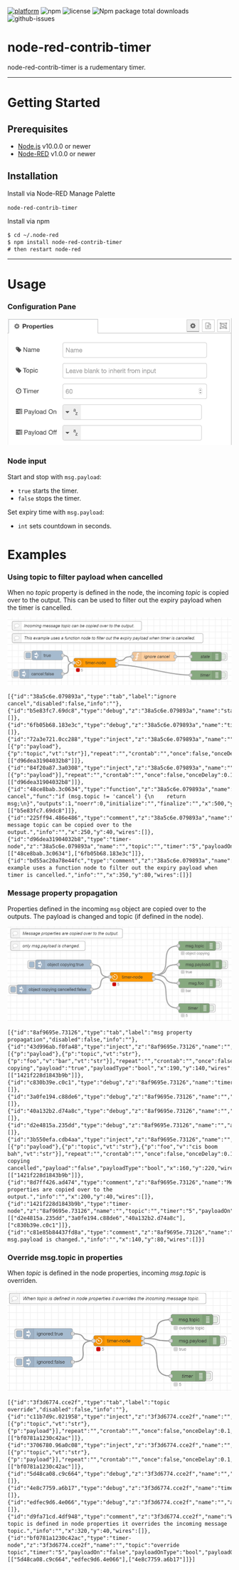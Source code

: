 [![platform](https://img.shields.io/badge/platform-Node--RED-red)](https://nodered.org)
![npm](https://img.shields.io/npm/v/node-red-contrib-timer.svg)
![license](https://img.shields.io/npm/l/node-red-contrib-timer.svg)
![Npm package total downloads](https://badgen.net/npm/dt/node-red-contrib-timer)
![github-issues](https://img.shields.io/github/issues/dudest/node-red-contrib-timer.svg)


# node-red-contrib-timer #

node-red-contrib-timer is a rudementary timer.

---

# Getting Started #

## Prerequisites ##

* [Node.js](https://nodejs.org/en/) v10.0.0 or newer
* [Node-RED](https://nodered.org) v1.0.0 or newer

## Installation ##

Install via Node-RED Manage Palette

`node-red-contrib-timer`

Install via npm

```
$ cd ~/.node-red
$ npm install node-red-contrib-timer
# then restart node-red
```

---

# Usage #

### Configuration Pane ###

![properties pane](images/img_properties.png)

### Node input ###

Start and stop with `msg.payload`:

* `true` starts the timer.
* `false` stops the timer.

Set expiry time with `msg.payload`:

* `int` sets countdown in seconds.

# Examples #

### Using topic to filter payload when cancelled ###

When no _topic_ property is defined in the node, the incoming _topic_ is copied over to the output. This can be used to filter out the expiry payload when the timer is cancelled.

![canceling expiry](images/img_example_cancel.png)

```
[{"id":"38a5c6e.079893a","type":"tab","label":"ignore cancel","disabled":false,"info":""},{"id":"b5e83fc7.69dc8","type":"debug","z":"38a5c6e.079893a","name":"state","active":false,"tosidebar":true,"console":false,"tostatus":true,"complete":"true","targetType":"full","statusVal":"payload","statusType":"auto","x":670,"y":140,"wires":[]},{"id":"6fb05b68.183e3c","type":"debug","z":"38a5c6e.079893a","name":"timer","active":false,"tosidebar":true,"console":false,"tostatus":true,"complete":"true","targetType":"full","statusVal":"payload","statusType":"auto","x":670,"y":200,"wires":[]},{"id":"72a3e721.0cc288","type":"inject","z":"38a5c6e.079893a","name":"","props":[{"p":"payload"},{"p":"topic","vt":"str"}],"repeat":"","crontab":"","once":false,"onceDelay":0.1,"topic":"cancel","payload":"false","payloadType":"bool","x":134,"y":196,"wires":[["d96dea31904032b8"]]},{"id":"84f20a87.3a0308","type":"inject","z":"38a5c6e.079893a","name":"","props":[{"p":"payload"}],"repeat":"","crontab":"","once":false,"onceDelay":0.1,"topic":"","payload":"true","payloadType":"bool","x":154,"y":136,"wires":[["d96dea31904032b8"]]},{"id":"48ce8bab.3c0634","type":"function","z":"38a5c6e.079893a","name":"ignore cancel","func":"if (msg.topic != 'cancel') {\n    return msg;\n}","outputs":1,"noerr":0,"initialize":"","finalize":"","x":500,"y":140,"wires":[["b5e83fc7.69dc8"]]},{"id":"225ff94.486e486","type":"comment","z":"38a5c6e.079893a","name":"Incoming message topic can be copied over to the output.","info":"","x":250,"y":40,"wires":[]},{"id":"d96dea31904032b8","type":"timer-node","z":"38a5c6e.079893a","name":"","topic":"","timer":"5","payloadOn":"false","payloadOnType":"bool","payloadOff":"true","payloadOffType":"bool","x":310,"y":160,"wires":[["48ce8bab.3c0634"],["6fb05b68.183e3c"]]},{"id":"bd55ac20a78e44fc","type":"comment","z":"38a5c6e.079893a","name":"This example uses a function node to filter out the expiry payload when timer is cancelled.","info":"","x":350,"y":80,"wires":[]}]
```

### Message property propagation ###

Properties defined in the incoming `msg` object are copied over to the outputs. The payload is changed and topic (if defined in the node).

![msg propagation](images/img_example_msgpass.png)

```
[{"id":"8af9695e.73126","type":"tab","label":"msg property propagation","disabled":false,"info":""},{"id":"43d996ab.f0fa48","type":"inject","z":"8af9695e.73126","name":"","props":[{"p":"payload"},{"p":"topic","vt":"str"},{"p":"foo","v":"bar","vt":"str"}],"repeat":"","crontab":"","once":false,"onceDelay":0.1,"topic":"object copying","payload":"true","payloadType":"bool","x":190,"y":140,"wires":[["1421f228d1843b9b"]]},{"id":"c830b39e.c0c1","type":"debug","z":"8af9695e.73126","name":"timer","active":false,"tosidebar":true,"console":false,"tostatus":true,"complete":"true","targetType":"full","statusVal":"payload","statusType":"auto","x":610,"y":280,"wires":[]},{"id":"3a0fe194.c88de6","type":"debug","z":"8af9695e.73126","name":"","active":false,"tosidebar":true,"console":false,"tostatus":true,"complete":"payload","targetType":"msg","statusVal":"payload","statusType":"auto","x":630,"y":140,"wires":[]},{"id":"40a132b2.d74a8c","type":"debug","z":"8af9695e.73126","name":"","active":false,"tosidebar":true,"console":false,"tostatus":true,"complete":"foo","targetType":"msg","statusVal":"payload","statusType":"auto","x":620,"y":200,"wires":[]},{"id":"d2e4815a.235dd","type":"debug","z":"8af9695e.73126","name":"","active":false,"tosidebar":true,"console":false,"tostatus":true,"complete":"topic","targetType":"msg","statusVal":"payload","statusType":"auto","x":620,"y":80,"wires":[]},{"id":"3b550efa.cdb4aa","type":"inject","z":"8af9695e.73126","name":"","props":[{"p":"payload"},{"p":"topic","vt":"str"},{"p":"foo","v":"cis boom bah","vt":"str"}],"repeat":"","crontab":"","once":false,"onceDelay":0.1,"topic":"object copying cancelled","payload":"false","payloadType":"bool","x":160,"y":220,"wires":[["1421f228d1843b9b"]]},{"id":"8d7ff426.ad474","type":"comment","z":"8af9695e.73126","name":"Message properties are copied over to the output.","info":"","x":200,"y":40,"wires":[]},{"id":"1421f228d1843b9b","type":"timer-node","z":"8af9695e.73126","name":"","topic":"","timer":"5","payloadOn":"false","payloadOnType":"bool","payloadOff":"true","payloadOffType":"bool","x":410,"y":180,"wires":[["d2e4815a.235dd","3a0fe194.c88de6","40a132b2.d74a8c"],["c830b39e.c0c1"]]},{"id":"c81e85b84437fd8a","type":"comment","z":"8af9695e.73126","name":"only msg.payload is changed.","info":"","x":140,"y":80,"wires":[]}]
```

### Override msg.topic in properties ###

When _topic_ is defined in the node properties, incoming _msg.topic_ is overriden.

![topic overriding](images/img_example_topicoverride.png)

```
[{"id":"3f3d6774.cce2f","type":"tab","label":"topic override","disabled":false,"info":""},{"id":"c11b7d9c.021958","type":"inject","z":"3f3d6774.cce2f","name":"","props":[{"p":"topic","vt":"str"},{"p":"payload"}],"repeat":"","crontab":"","once":false,"onceDelay":0.1,"topic":"ignored","payload":"true","payloadType":"bool","x":150,"y":140,"wires":[["bf0781a1230c42ac"]]},{"id":"3706780.96a0c08","type":"inject","z":"3f3d6774.cce2f","name":"","props":[{"p":"topic","vt":"str"},{"p":"payload"}],"repeat":"","crontab":"","once":false,"onceDelay":0.1,"topic":"ignored","payload":"false","payloadType":"bool","x":150,"y":220,"wires":[["bf0781a1230c42ac"]]},{"id":"5d48ca08.c9c664","type":"debug","z":"3f3d6774.cce2f","name":"","active":false,"tosidebar":true,"console":false,"tostatus":true,"complete":"topic","targetType":"msg","statusVal":"payload","statusType":"auto","x":560,"y":100,"wires":[]},{"id":"4e8c7759.a6b17","type":"debug","z":"3f3d6774.cce2f","name":"timer","active":false,"tosidebar":true,"console":false,"tostatus":true,"complete":"true","targetType":"full","statusVal":"payload","statusType":"auto","x":550,"y":260,"wires":[]},{"id":"edfec9d6.4e066","type":"debug","z":"3f3d6774.cce2f","name":"","active":false,"tosidebar":true,"console":false,"tostatus":true,"complete":"payload","targetType":"msg","statusVal":"payload","statusType":"auto","x":570,"y":160,"wires":[]},{"id":"d9fa71cd.4df948","type":"comment","z":"3f3d6774.cce2f","name":"When topic is defined in node properties it overrides the incoming message topic.","info":"","x":320,"y":40,"wires":[]},{"id":"bf0781a1230c42ac","type":"timer-node","z":"3f3d6774.cce2f","name":"","topic":"override topic","timer":"5","payloadOn":"false","payloadOnType":"bool","payloadOff":"true","payloadOffType":"bool","x":350,"y":160,"wires":[["5d48ca08.c9c664","edfec9d6.4e066"],["4e8c7759.a6b17"]]}]
```